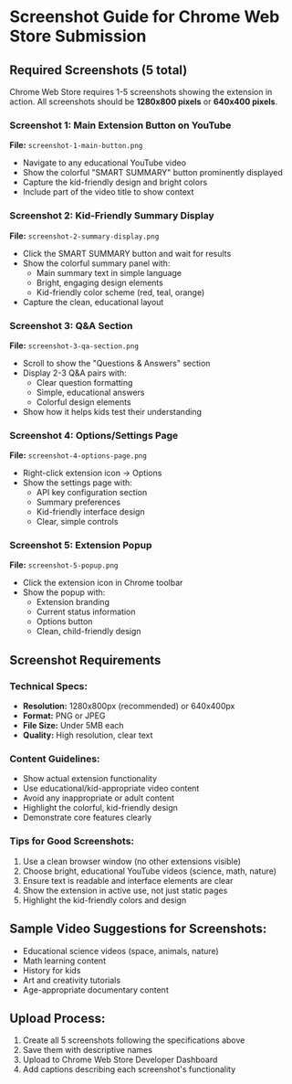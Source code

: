 # Screenshot Guide for Chrome Web Store Submission

## Required Screenshots (5 total)

Chrome Web Store requires 1-5 screenshots showing the extension in action. All screenshots should be **1280x800 pixels** or **640x400 pixels**.

### Screenshot 1: Main Extension Button on YouTube
**File:** `screenshot-1-main-button.png`
- Navigate to any educational YouTube video
- Show the colorful "SMART SUMMARY" button prominently displayed
- Capture the kid-friendly design and bright colors
- Include part of the video title to show context

### Screenshot 2: Kid-Friendly Summary Display  
**File:** `screenshot-2-summary-display.png`
- Click the SMART SUMMARY button and wait for results
- Show the colorful summary panel with:
  - Main summary text in simple language
  - Bright, engaging design elements
  - Kid-friendly color scheme (red, teal, orange)
- Capture the clean, educational layout

### Screenshot 3: Q&A Section
**File:** `screenshot-3-qa-section.png`
- Scroll to show the "Questions & Answers" section
- Display 2-3 Q&A pairs with:
  - Clear question formatting
  - Simple, educational answers
  - Colorful design elements
- Show how it helps kids test their understanding

### Screenshot 4: Options/Settings Page
**File:** `screenshot-4-options-page.png`
- Right-click extension icon → Options
- Show the settings page with:
  - API key configuration section
  - Summary preferences
  - Kid-friendly interface design
  - Clear, simple controls

### Screenshot 5: Extension Popup
**File:** `screenshot-5-popup.png`
- Click the extension icon in Chrome toolbar
- Show the popup with:
  - Extension branding
  - Current status information
  - Options button
  - Clean, child-friendly design

## Screenshot Requirements

### Technical Specs:
- **Resolution:** 1280x800px (recommended) or 640x400px
- **Format:** PNG or JPEG
- **File Size:** Under 5MB each
- **Quality:** High resolution, clear text

### Content Guidelines:
- Show actual extension functionality
- Use educational/kid-appropriate video content
- Avoid any inappropriate or adult content
- Highlight the colorful, kid-friendly design
- Demonstrate core features clearly

### Tips for Good Screenshots:
1. Use a clean browser window (no other extensions visible)
2. Choose bright, educational YouTube videos (science, math, nature)
3. Ensure text is readable and interface elements are clear
4. Show the extension in active use, not just static pages
5. Highlight the kid-friendly colors and design

## Sample Video Suggestions for Screenshots:
- Educational science videos (space, animals, nature)
- Math learning content
- History for kids
- Art and creativity tutorials
- Age-appropriate documentary content

## Upload Process:
1. Create all 5 screenshots following the specifications above
2. Save them with descriptive names
3. Upload to Chrome Web Store Developer Dashboard
4. Add captions describing each screenshot's functionality
